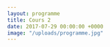 ```yaml
---
layout: programme
title: Cours 2
date: 2017-07-29 00:00:00 +0000
image: "/uploads/programme.jpg"
---
```

